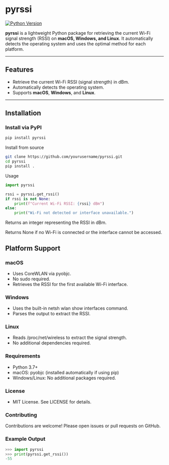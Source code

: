 # pyrssi

[![Python Version](https://img.shields.io/badge/python-3.7%2B-blue.svg)]()

**pyrssi** is a lightweight Python package for retrieving the current Wi-Fi signal strength (RSSI) on **macOS, Windows, and Linux**. It automatically detects the operating system and uses the optimal method for each platform.

---

## Features

- Retrieve the current Wi-Fi RSSI (signal strength) in dBm.
- Automatically detects the operating system.
- Supports **macOS**, **Windows**, and **Linux**.

---

## Installation

### Install via PyPI

```bash
pip install pyrssi
```

Install from source

```bash
git clone https://github.com/yourusername/pyrssi.git
cd pyrssi
pip install .
```

Usage

```python
import pyrssi

rssi = pyrssi.get_rssi()
if rssi is not None:
    print(f"Current Wi-Fi RSSI: {rssi} dBm")
else:
    print("Wi-Fi not detected or interface unavailable.")
```
Returns an integer representing the RSSI in dBm.

Returns None if no Wi-Fi is connected or the interface cannot be accessed.

## Platform Support
### macOS
- Uses CoreWLAN via pyobjc.
- No sudo required.
- Retrieves the RSSI for the first available Wi-Fi interface.

### Windows
- Uses the built-in netsh wlan show interfaces command.
- Parses the output to extract the RSSI.

### Linux
- Reads /proc/net/wireless to extract the signal strength.
- No additional dependencies required.

### Requirements
- Python 3.7+
- macOS: pyobjc (installed automatically if using pip)
- Windows/Linux: No additional packages required.

### License
- MIT License. See LICENSE for details.

### Contributing
Contributions are welcome! Please open issues or pull requests on GitHub.

### Example Output
```python
>>> import pyrssi
>>> print(pyrssi.get_rssi())
-55
```